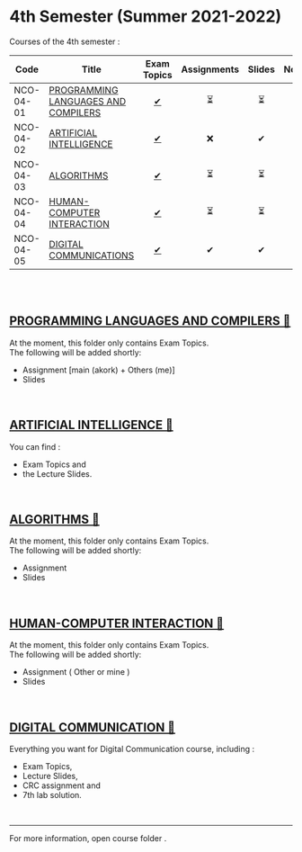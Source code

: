 # 4th Semester (Summer 2021-2022)

Courses of the 4th semester :

| Code      | Title                                | Exam Topics | Assignments | Slides | Notes | 
| --------- | ------------------------------------ | :---------: | :---------: | :----: | :---: |  
| NCO-04-01 | [PROGRAMMING LANGUAGES AND  COMPILERS](https://github.com/tsingi-chris/CSD-Auth/tree/main/4th%20Semester#programming-languages-and-compilers-) | [ ✔ ](https://github.com/tsingi-chris/CSD-Auth/tree/main/4th%20Semester/Programming%20Languages%20and%20Compilers/%CE%98%CE%AD%CE%BC%CE%B1%CF%84%CE%B1)     |      ⏳    | ⏳    | ❌    |  
| NCO-04-02 | [ARTIFICIAL INTELLIGENCE](https://github.com/tsingi-chris/CSD-Auth/tree/main/4th%20Semester/Artificial%20Intelligence)      | [ ✔ ](https://github.com/tsingi-chris/CSD-Auth/tree/main/4th%20Semester/Artificial%20Intelligence/%CE%98%CE%AD%CE%BC%CE%B1%CF%84%CE%B1)    |      ❌     | ✔     | ❌    |  
| NCO-04-03 | [ALGORITHMS](https://github.com/tsingi-chris/CSD-Auth/tree/main/4th%20Semester#algorithms-)                           | [ ✔ ](https://github.com/tsingi-chris/CSD-Auth/tree/main/4th%20Semester/Algorithms/%CE%98%CE%AD%CE%BC%CE%B1%CF%84%CE%B1)     |      ⏳    | ⏳    | ❌    |  
| NCO-04-04 | [HUMAN-COMPUTER INTERACTION](https://github.com/tsingi-chris/CSD-Auth/tree/main/4th%20Semester#human-computer-interaction-)           | [ ✔ ](https://github.com/tsingi-chris/CSD-Auth/tree/main/4th%20Semester/Human-Computer%20Interaction/%CE%98%CE%AD%CE%BC%CE%B1%CF%84%CE%B1)     |      ⏳    | ⏳    | ❌    |  
| NCO-04-05 | [DIGITAL COMMUNICATIONS](https://github.com/tsingi-chris/CSD-Auth/tree/main/4th%20Semester#digital-communications-)               | [ ✔ ](https://github.com/tsingi-chris/CSD-Auth/tree/main/4th%20Semester/Digital%20Communications/%CE%98%CE%AD%CE%BC%CE%B1%CF%84%CE%B1)    |      ✔     | ✔     | ❌   |  
 
<br /><br />

## [PROGRAMMING LANGUAGES AND COMPILERS 📂](https://github.com/tsingi-chris/CSD-Auth/tree/main/4th%20Semester/Programming%20Languages%20and%20Compilers)  

At the moment, this folder only contains Exam Topics.<br/>
The following will be added shortly:
- Assignment [main (akork) + Others (me)] 
- Slides 

<br/>

## [ARTIFICIAL INTELLIGENCE 📂](https://github.com/tsingi-chris/CSD-Auth/tree/main/4th%20Semester/Artificial%20Intelligence)  

You can find :
- Exam Topics and 
- the Lecture Slides.

<br/>

## [ALGORITHMS 📂](https://github.com/tsingi-chris/CSD-Auth/tree/main/4th%20Semester/Algorithms) 

At the moment, this folder only contains Exam Topics.<br/>
The following will be added shortly:
- Assignment 
- Slides 

<br />

## [HUMAN-COMPUTER INTERACTION 📂](https://github.com/tsingi-chris/CSD-Auth/tree/main/4th%20Semester/Human-Computer%20Interaction)

At the moment, this folder only contains Exam Topics.<br/>
The following will be added shortly:
- Assignment ( Other or mine )
- Slides 

<br />

## [DIGITAL COMMUNICATION 📂](https://github.com/tsingi-chris/CSD-Auth/tree/main/4th%20Semester/Digital%20Communications)

Everything you want for Digital Communication course, including :
- Exam Topics,
- Lecture Slides,
- CRC assignment and
- 7th lab solution.

<br />

<hr />
For more information, open course folder .


